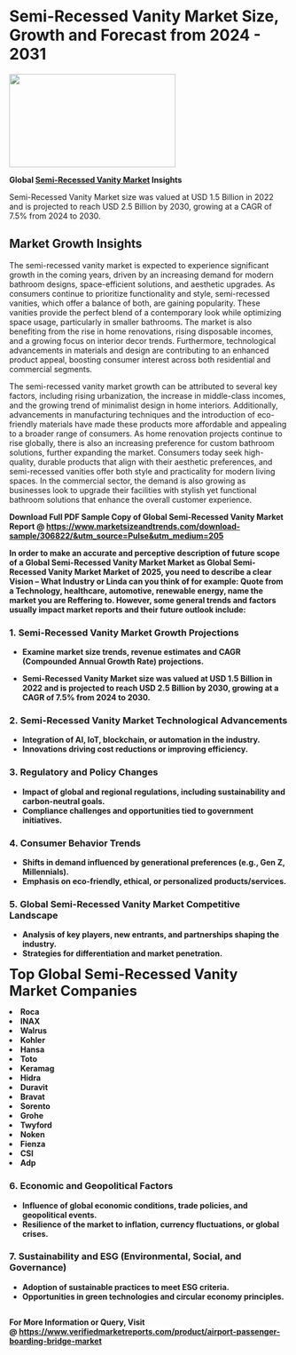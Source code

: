 <H1>Semi-Recessed Vanity Market Size, Growth and Forecast from 2024 - 2031</H1><img class="aligncenter size-medium wp-image-584254" src="https://thirdeyenews.in/wp-content/uploads/2024/09/Global-Market-Research-300x168.jpeg" alt="" width="300" height="168" /><p><strong>Global&nbsp;<a href="https://www.marketsizeandtrends.com/download-sample/306822/&amp;utm_source=Pulse&amp;utm_medium=205">Semi-Recessed Vanity Market</a> Insights</strong></p><p>Semi-Recessed Vanity Market size was valued at USD 1.5 Billion in 2022 and is projected to reach USD 2.5 Billion by 2030, growing at a CAGR of 7.5% from 2024 to 2030.</p><p><h2>Market Growth Insights</h2> <p>The semi-recessed vanity market is expected to experience significant growth in the coming years, driven by an increasing demand for modern bathroom designs, space-efficient solutions, and aesthetic upgrades. As consumers continue to prioritize functionality and style, semi-recessed vanities, which offer a balance of both, are gaining popularity. These vanities provide the perfect blend of a contemporary look while optimizing space usage, particularly in smaller bathrooms. The market is also benefiting from the rise in home renovations, rising disposable incomes, and a growing focus on interior decor trends. Furthermore, technological advancements in materials and design are contributing to an enhanced product appeal, boosting consumer interest across both residential and commercial segments.</p> <p><strong></strong></p> <p>The semi-recessed vanity market growth can be attributed to several key factors, including rising urbanization, the increase in middle-class incomes, and the growing trend of minimalist design in home interiors. Additionally, advancements in manufacturing techniques and the introduction of eco-friendly materials have made these products more affordable and appealing to a broader range of consumers. As home renovation projects continue to rise globally, there is also an increasing preference for custom bathroom solutions, further expanding the market. Consumers today seek high-quality, durable products that align with their aesthetic preferences, and semi-recessed vanities offer both style and practicality for modern living spaces. In the commercial sector, the demand is also growing as businesses look to upgrade their facilities with stylish yet functional bathroom solutions that enhance the overall customer experience.</p> <p><strong></p><p><span class=""><strong>Download Full PDF Sample Copy of Global Semi-Recessed Vanity Market Report</strong> @ <a href="https://www.marketsizeandtrends.com/download-sample/306822/&amp;utm_source=Pulse&amp;utm_medium=205" target="_blank">https://www.marketsizeandtrends.com/download-sample/306822/&amp;utm_source=Pulse&amp;utm_medium=205</a></span></p><p>In order to make an accurate and perceptive description of future scope of a Global&nbsp;Semi-Recessed Vanity Market Market as Global&nbsp;Semi-Recessed Vanity Market Market of 2025, you need to describe a clear Vision &ndash; What Industry or Linda can you think of for example: Quote from a Technology, healthcare, automotive, renewable energy, name the market you are Reffering to. However, some general trends and factors usually impact market reports and their future outlook include:</p><h3>1.&nbsp;<strong>Semi-Recessed Vanity Market Growth Projections</strong></h3><ul><li>Examine market size trends, revenue estimates and CAGR (Compounded Annual Growth Rate) projections.</li><li><p>Semi-Recessed Vanity Market size was valued at USD 1.5 Billion in 2022 and is projected to reach USD 2.5 Billion by 2030, growing at a CAGR of 7.5% from 2024 to 2030.</p></li></ul><h3>2.&nbsp;<strong>Semi-Recessed Vanity Market Technological Advancements</strong></h3><ul><li>Integration of AI, IoT, blockchain, or automation in the industry.</li><li>Innovations driving cost reductions or improving efficiency.</li></ul><h3>3.&nbsp;<strong>Regulatory and Policy Changes</strong></h3><ul><li>Impact of global and regional regulations, including sustainability and carbon-neutral goals.</li><li>Compliance challenges and opportunities tied to government initiatives.</li></ul><h3>4.&nbsp;<strong>Consumer Behavior Trends</strong></h3><ul><li>Shifts in demand influenced by generational preferences (e.g., Gen Z, Millennials).</li><li>Emphasis on eco-friendly, ethical, or personalized products/services.</li></ul><h3>5.&nbsp;<strong>Global Semi-Recessed Vanity Market Competitive Landscape</strong></h3><ul><li>Analysis of key players, new entrants, and partnerships shaping the industry.</li><li>Strategies for differentiation and market penetration.</li></ul><p data-pm-slice="1 1 []"><span style="color: inherit; font-family: inherit; font-size: 25px;">Top Global Semi-Recessed Vanity Market Companies</span></p><div class="" data-test-id=""><p><li>Roca</li><li> INAX</li><li> Walrus</li><li> Kohler</li><li> Hansa</li><li> Toto</li><li> Keramag</li><li> Hidra</li><li> Duravit</li><li> Bravat</li><li> Sorento</li><li> Grohe</li><li> Twyford</li><li> Noken</li><li> Fienza</li><li> CSI</li><li> Adp</li></p></div><h3>6.&nbsp;<strong>Economic and Geopolitical Factors</strong></h3><ul><li>Influence of global economic conditions, trade policies, and geopolitical events.</li><li>Resilience of the market to inflation, currency fluctuations, or global crises.</li></ul><h3>7.&nbsp;<strong>Sustainability and ESG (Environmental, Social, and Governance)</strong></h3><ul><li>Adoption of sustainable practices to meet ESG criteria.</li><li>Opportunities in green technologies and circular economy principles.</li></ul><h2><strong style="font-size: 14px;">For More Information or Query, Visit @&nbsp;</strong><a style="background-color: #ffffff; font-size: 14px;" href="https://www.marketsizeandtrends.com/report/semi-recessed-vanity-market/" target="_blank">https://www.verifiedmarketreports.com/product/airport-passenger-boarding-bridge-market</a></h2>
